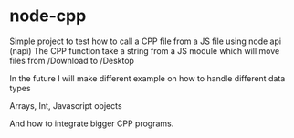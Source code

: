 # node-cpp

Simple project to test how to call a CPP file from a JS file using node api (napi)
The CPP function take a string from a JS module which will move files from /Download to /Desktop

In the future I will make different example on how to handle different data types

Arrays,
Int,
Javascript objects

And how to integrate bigger CPP programs.
